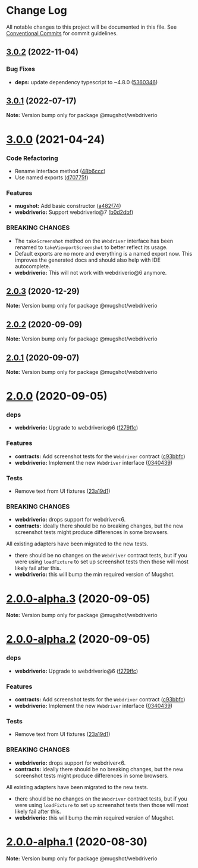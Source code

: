 # Change Log

All notable changes to this project will be documented in this file.
See [Conventional Commits](https://conventionalcommits.org) for commit guidelines.

## [3.0.2](https://github.com/NiGhTTraX/mugshot/compare/@mugshot/webdriverio@3.0.1...@mugshot/webdriverio@3.0.2) (2022-11-04)

### Bug Fixes

- **deps:** update dependency typescript to ~4.8.0 ([5360346](https://github.com/NiGhTTraX/mugshot/commit/5360346a2d4d988afe5f55ef789dfb037940dfae))

## [3.0.1](https://github.com/NiGhTTraX/mugshot/compare/@mugshot/webdriverio@3.0.0...@mugshot/webdriverio@3.0.1) (2022-07-17)

**Note:** Version bump only for package @mugshot/webdriverio

# [3.0.0](https://github.com/NiGhTTraX/mugshot/compare/@mugshot/webdriverio@2.0.3...@mugshot/webdriverio@3.0.0) (2021-04-24)

### Code Refactoring

- Rename interface method ([48b6ccc](https://github.com/NiGhTTraX/mugshot/commit/48b6ccc0c2dc086290283f870895b8d6a0e169b7))
- Use named exports ([d70775f](https://github.com/NiGhTTraX/mugshot/commit/d70775f4f04f4faf92ccb3c4b6608ee734562e91))

### Features

- **mugshot:** Add basic constructor ([a482f74](https://github.com/NiGhTTraX/mugshot/commit/a482f743a9a18eac8bf120343e2bad1ff1fd9913))
- **webdriverio:** Support webdriverio@7 ([b0d2dbf](https://github.com/NiGhTTraX/mugshot/commit/b0d2dbf86044a78dbed06d8c84685ba056c598b3))

### BREAKING CHANGES

- The `takeScreenshot` method on the `Webdriver`
  interface has been renamed to `takeViewportScreenshot` to better reflect
  its usage.
- Default exports are no more and everything is a named
  export now. This improves the generated docs and should also help with
  IDE autocomplete.
- **webdriverio:** This will not work with webdriverio@6 anymore.

## [2.0.3](https://github.com/NiGhTTraX/mugshot/compare/@mugshot/webdriverio@2.0.2...@mugshot/webdriverio@2.0.3) (2020-12-29)

**Note:** Version bump only for package @mugshot/webdriverio

## [2.0.2](https://github.com/NiGhTTraX/mugshot/compare/@mugshot/webdriverio@2.0.1...@mugshot/webdriverio@2.0.2) (2020-09-09)

**Note:** Version bump only for package @mugshot/webdriverio

## [2.0.1](https://github.com/NiGhTTraX/mugshot/compare/@mugshot/webdriverio@2.0.0...@mugshot/webdriverio@2.0.1) (2020-09-07)

**Note:** Version bump only for package @mugshot/webdriverio

# [2.0.0](https://github.com/NiGhTTraX/mugshot/compare/@mugshot/webdriverio@2.0.0-alpha.1...@mugshot/webdriverio@2.0.0) (2020-09-05)

### deps

- **webdriverio:** Upgrade to webdriverio@6 ([f279ffc](https://github.com/NiGhTTraX/mugshot/commit/f279ffc))

### Features

- **contracts:** Add screenshot tests for the `Webdriver` contract ([c93bbfc](https://github.com/NiGhTTraX/mugshot/commit/c93bbfc))
- **webdriverio:** Implement the new `Webdriver` interface ([0340439](https://github.com/NiGhTTraX/mugshot/commit/0340439))

### Tests

- Remove text from UI fixtures ([23a19d1](https://github.com/NiGhTTraX/mugshot/commit/23a19d1))

### BREAKING CHANGES

- **webdriverio:** drops support for webdriver<6.
- **contracts:** ideally there should be no breaking changes, but the
  new screenshot tests might produce differences in some browsers.

All existing adapters have been migrated to the new tests.

- there should be no changes on the `Webdriver` contract
  tests, but if you were using `loadFixture` to set up screenshot tests
  then those will most likely fail after this.
- **webdriverio:** this will bump the min required version of Mugshot.

# [2.0.0-alpha.3](https://github.com/NiGhTTraX/mugshot/compare/@mugshot/webdriverio@2.0.0-alpha.2...@mugshot/webdriverio@2.0.0-alpha.3) (2020-09-05)

**Note:** Version bump only for package @mugshot/webdriverio

# [2.0.0-alpha.2](https://github.com/NiGhTTraX/mugshot/compare/@mugshot/webdriverio@2.0.0-alpha.1...@mugshot/webdriverio@2.0.0-alpha.2) (2020-09-05)

### deps

- **webdriverio:** Upgrade to webdriverio@6 ([f279ffc](https://github.com/NiGhTTraX/mugshot/commit/f279ffc))

### Features

- **contracts:** Add screenshot tests for the `Webdriver` contract ([c93bbfc](https://github.com/NiGhTTraX/mugshot/commit/c93bbfc))
- **webdriverio:** Implement the new `Webdriver` interface ([0340439](https://github.com/NiGhTTraX/mugshot/commit/0340439))

### Tests

- Remove text from UI fixtures ([23a19d1](https://github.com/NiGhTTraX/mugshot/commit/23a19d1))

### BREAKING CHANGES

- **webdriverio:** drops support for webdriver<6.
- **contracts:** ideally there should be no breaking changes, but the
  new screenshot tests might produce differences in some browsers.

All existing adapters have been migrated to the new tests.

- there should be no changes on the `Webdriver` contract
  tests, but if you were using `loadFixture` to set up screenshot tests
  then those will most likely fail after this.
- **webdriverio:** this will bump the min required version of Mugshot.

# [2.0.0-alpha.1](https://github.com/NiGhTTraX/mugshot/compare/@mugshot/webdriverio@2.0.0-alpha.0...@mugshot/webdriverio@2.0.0-alpha.1) (2020-08-30)

**Note:** Version bump only for package @mugshot/webdriverio
